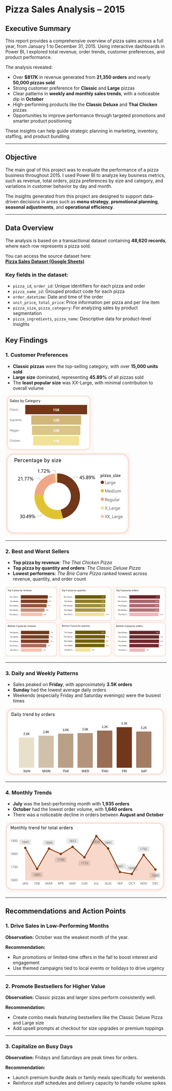 # Pizza Sales Analysis – 2015

## Executive Summary

This report provides a comprehensive overview of pizza sales across a full year, from January 1 to December 31, 2015. Using interactive dashboards in Power BI, I explored total revenue, order trends, customer preferences, and product performance. 

The analysis revealed:
- Over **$817K** in revenue generated from **21,350 orders** and nearly **50,000 pizzas sold**
- Strong customer preference for **Classic** and **Large** pizzas
- Clear patterns in **weekly and monthly sales trends**, with a noticeable dip in **October**
- High-performing products like the **Classic Deluxe** and **Thai Chicken** pizzas
- Opportunities to improve performance through targeted promotions and smarter product positioning

These insights can help guide strategic planning in marketing, inventory, staffing, and product bundling.

---

## Objective

The main goal of this project was to evaluate the performance of a pizza business throughout 2015. I used Power BI to analyze key business metrics, such as revenue, total orders, pizza preferences by size and category, and variations in customer behavior by day and month.

The insights generated from this project are designed to support data-driven decisions in areas such as **menu strategy**, **promotional planning**, **seasonal adjustments**, and **operational efficiency**.

---

## Data Overview

The analysis is based on a transactional dataset containing **48,620 records**, where each row represents a pizza sold. 

You can access the source dataset here:  
[**Pizza Sales Dataset (Google Sheets)**](https://docs.google.com/spreadsheets/d/1mF1G56ZrwQlksmS5meWgC1yXRgeqGV2T/edit?gid=679792667#gid=679792667)

### Key fields in the dataset:
- `pizza_id`, `order_id`: Unique identifiers for each pizza and order
- `pizza_name_id`: Grouped product code for each pizza
- `order_datetime`: Date and time of the order
- `unit_price`, `total_price`: Price information per pizza and per line item
- `pizza_size`, `pizza_category`: For analyzing sales by product segmentation
- `pizza_ingredients`, `pizza_name`: Descriptive data for product-level insights

## Key Findings

### 1. Customer Preferences
- **Classic pizzas** were the top-selling category, with over **15,000 units sold**
- **Large size** dominated, representing **45.89%** of all pizzas sold
- The **least popular size** was XX-Large, with minimal contribution to overall volume

![Sales by Category](https://github.com/IrinaOrias/Pizza-by-the-Numbers-A-12-Month-Review/blob/main/Imagenes/Sales_by%20_Category.PNG?raw=true)  
![Sales by Size](https://github.com/IrinaOrias/Pizza-by-the-Numbers-A-12-Month-Review/blob/main/Imagenes/Sales_by%20_Size.PNG?raw=true)

---

### 2. Best and Worst Sellers
- **Top pizza by revenue**: *The Thai Chicken Pizza*
- **Top pizza by quantity and orders**: *The Classic Deluxe Pizza*
- **Lowest performers**: *The Brie Carre Pizza* ranked lowest across revenue, quantity, and order count

![Best and Worst Sellers](https://github.com/IrinaOrias/Pizza-by-the-Numbers-A-12-Month-Review/blob/main/Imagenes/Best%20and%20worst%20sellers.PNG?raw=true)

---

### 3. Daily and Weekly Patterns
- Sales peaked on **Friday**, with approximately **3.5K orders**
- **Sunday** had the lowest average daily orders
- Weekends (especially Friday and Saturday evenings) were the busiest times

![Weekly Trends](https://github.com/IrinaOrias/Pizza-by-the-Numbers-A-12-Month-Review/blob/main/Imagenes/Weekly%20Trends.PNG?raw=true)

---

### 4. Monthly Trends
- **July** was the best-performing month with **1,935 orders**
- **October** had the lowest order volume, with **1,640 orders**
- There was a noticeable decline in orders between **August and October**

![Monthly Trends](https://github.com/IrinaOrias/Pizza-by-the-Numbers-A-12-Month-Review/blob/main/Imagenes/Montly%20thrend.PNG?raw=true)

---

## Recommendations and Action Points

### 1. Drive Sales in Low-Performing Months

**Observation:** October was the weakest month of the year.

**Recommendation:**  
- Run promotions or limited-time offers in the fall to boost interest and engagement  
- Use themed campaigns tied to local events or holidays to drive urgency


---

### 2. Promote Bestsellers for Higher Value

**Observation:** Classic pizzas and larger sizes perform consistently well.

**Recommendation:**  
- Create combo meals featuring bestsellers like the Classic Deluxe Pizza and Large size  
- Add upsell prompts at checkout for size upgrades or premium toppings


---

### 3. Capitalize on Busy Days

**Observation:** Fridays and Saturdays are peak times for orders.

**Recommendation:**  
- Launch premium bundle deals or family meals specifically for weekends  
- Reinforce staff schedules and delivery capacity to handle volume spikes



